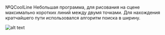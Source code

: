 №QCoolLine
Небольшая программа, для рисования на сцене максимально коротких линий между двумя точками. Для нахождения кратчайшего пути использовался алгоритм поиска в ширину.

![alt text](https://bytebucket.org/Hakimov/qcoolline/raw/54ae876022e9721efeea3e3125f5541424b2fa65/screen.png "Logo Title Text 1")
